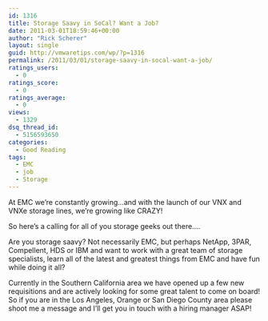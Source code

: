 ```yaml
---
id: 1316
title: Storage Saavy in SoCal? Want a Job?
date: 2011-03-01T18:59:46+00:00
author: "Rick Scherer"
layout: single
guid: http://vmwaretips.com/wp/?p=1316
permalink: /2011/03/01/storage-saavy-in-socal-want-a-job/
ratings_users:
  - 0
ratings_score:
  - 0
ratings_average:
  - 0
views:
  - 1329
dsq_thread_id:
  - 5156593650
categories:
  - Good Reading
tags:
  - EMC
  - job
  - Storage
---
```

At EMC we&#8217;re constantly growing&#8230;and with the launch of our VNX and VNXe storage lines, we&#8217;re growing like CRAZY!

So here&#8217;s a calling for all of you storage geeks out there&#8230;.

Are you storage saavy? Not necessarily EMC, but perhaps NetApp, 3PAR, Compellent, HDS or IBM and want to work with a great team of storage specialists, learn all of the latest and greatest things from EMC and have fun while doing it all?

Currently in the Southern California area we have opened up a few new requisitions and are actively looking for some great talent to come on board! So if you are in the Los Angeles, Orange or San Diego County area please shoot me a message and I&#8217;ll get you in touch with a hiring manager ASAP!